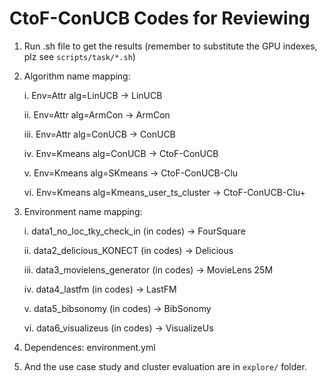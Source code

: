 # CtoF-ConUCB Codes for Reviewing

1. Run .sh file to get the results (remember to substitute the GPU indexes, plz see `scripts/task/*.sh`)


2. Algorithm name mapping:

   i. Env=Attr alg=LinUCB -> LinUCB 

   ii. Env=Attr alg=ArmCon -> ArmCon

   iii. Env=Attr alg=ConUCB -> ConUCB

   iv. Env=Kmeans alg=ConUCB -> CtoF-ConUCB

   v. Env=Kmeans alg=SKmeans -> CtoF-ConUCB-Clu

   vi. Env=Kmeans alg=Kmeans_user_ts_cluster -> CtoF-ConUCB-Clu+

3. Environment name mapping:

   i. data1_no_loc_tky_check_in (in codes) -> FourSquare

   ii. data2_delicious_KONECT (in codes) -> Delicious

   iii. data3_movielens_generator (in codes) -> MovieLens 25M

   iv. data4_lastfm (in codes) -> LastFM

   v. data5_bibsonomy (in codes) -> BibSonomy

   vi. data6_visualizeus (in codes) -> VisualizeUs

3. Dependences: environment.yml

4. And the use case study and cluster evaluation are in `explore/` folder.